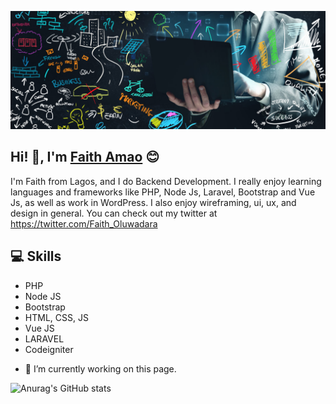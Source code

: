 ![Backend Developer](https://github.com/faithhub/faithhub/blob/main/faithhub-github-banner.jpg)
## Hi! 👋, I'm  [Faith Amao](https://amaofaith.com/) :blush:
I'm Faith from Lagos, and I do Backend Development. I really enjoy learning languages and frameworks like PHP, Node Js, Laravel, Bootstrap and Vue Js, as well as work in WordPress. I also enjoy wireframing, ui, ux, and design in general. You can check out my twitter at https://twitter.com/Faith_Oluwadara
## :computer: Skills
* PHP
* Node JS
* Bootstrap
* HTML, CSS, JS
* Vue JS
* LARAVEL
* Codeigniter

- 🔭 I’m currently working on this page. 

![Anurag's GitHub stats](https://github-readme-stats.vercel.app/api?username=faithhub&show_icons=true&theme=dark)

